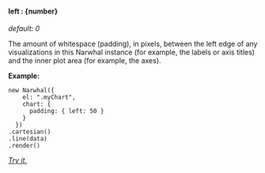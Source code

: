 #### **left** : {number}

*default: 0* 

The amount of whitespace (padding), in pixels, between the left edge of any visualizations in this Narwhal instance (for example, the labels or axis titles) and the inner plot area (for example, the axes).

**Example:**

	new Narwhal({
	    el: ".myChart",
	    chart: {
	      padding: { left: 50 } 
	    }
	  })
	.cartesian()
	.line(data)
	.render()

*[Try it.](http://jsfiddle.net/forio/RUeJ4/)*



